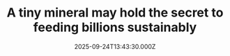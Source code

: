 ---
title: "A tiny mineral may hold the secret to feeding billions sustainably"
date: 2025-09-24T13:43:30.000Z
category: Health
externalLink: "https://www.sciencedaily.com/releases/2025/09/250924012230.htm"
image: ""
excerpt: "Rice, a staple for billions, is one of the most resource-hungry crops on the planet—but scientists may have found a way to change that. By applying nanoscale selenium directly to rice plants, researchers dramatically improved nitrogen efficiency, boosted yields, and made grains more nutritious while reducing fertilizer use and cutting greenhouse gas emissions.…"
---